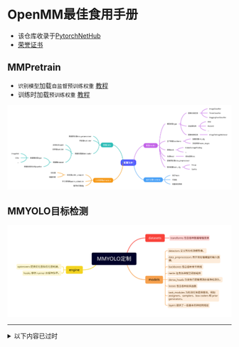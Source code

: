 # OpenMM最佳食用手册

- 该仓库收录于[PytorchNetHub](https://github.com/bobo0810/PytorchNetHub)
- [荣誉证书 ](荣誉证书)




## MMPretrain
- `识别模型`加载`自监督预训练权重`   [教程](MMPretrain/load_weight.md) 
- 训练时加载`预训练权重`   [教程](MMPretrain/load_pre.md) 

![MMPretrain-导出](assets/MMPretrain-导出.jpg)

## MMYOLO目标检测

![MMYOLO定制](assets/MMYOLO定制.svg)

------


<details>
<summary>以下内容已过时</summary>
## MMClassification图像识别

![配置文件](assets/配置文件.svg)

<center>整体框架图</center>

[配置文件-官方教程](https://mmclassification.readthedocs.io/zh_CN/dev-1.x/user_guides/config.html)

优势

- 模型库：支持内置库、timm、huggingface
- 任务：支持单任务、多任务、TTA测试等

用法

- 启用timm模型库

  ```python
  model = dict(
      _delete_=True,
      type="TimmClassifier",
      model_name="swinv2_base_window16_256",
      pretrained=True, # timm接口参数
      loss=xxx,
      train_cfg=xxx,
  )
  ```

- 命令行改参数

  ```bash
  bash ./tools/dist_train.sh  xx.py  --amp  --cfg-options train_dataloader.batch_size=12
  ```



## MMSelfSup自监督

- 比较两个图像的相似度   [代码](MMSelfSup/cos/cosine.py)
- 自定义数据集训练  [代码](MMSelfSup/custom_data/readme.md)
</details>









